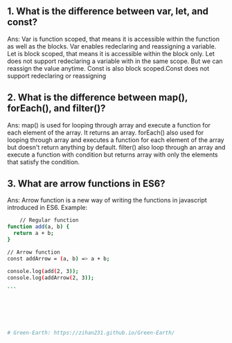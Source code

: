 ## 1. What is the difference between var, let, and const?
Ans: 
Var is function scoped, that means it is accessible within the function as well as the blocks. Var enables redeclaring and reassigning a variable.
Let is block scoped, that means it is accessible within the block only. Let does not support redeclaring a variable with in the same scope. But we can reassign the value anytime.
Const is also block scoped.Const does not support redeclaring or reassigning

## 2. What is the difference between map(), forEach(), and filter()?
Ans:
map() is used for looping through array and execute a function for each element of the array. It returns an array.
forEach() also used for looping through array and executes a function for each element of the array but doesn't return anything by default.
filter() also loop through an array and execute a function with condition but returns array with only the elements that satisfy the condition.

## 3. What are arrow functions in ES6?
Ans:
Arrow function is a new way of writing the functions in javascript introduced in ES6. Example:
````bash
    // Regular function
function add(a, b) {
  return a + b;
}

// Arrow function
const addArrow = (a, b) => a + b;

console.log(add(2, 3));      
console.log(addArrow(2, 3)); 

```






# Green-Earth: https://zihan231.github.io/Green-Earth/